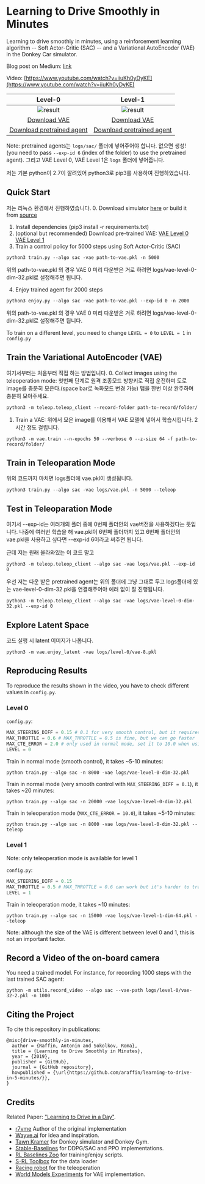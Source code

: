# Learning to Drive Smoothly in Minutes

Learning to drive smoothly in minutes, using a reinforcement learning algorithm -- Soft Actor-Critic (SAC) -- and a Variational AutoEncoder (VAE) in the Donkey Car simulator.


Blog post on Medium: [link](https://medium.com/@araffin/learning-to-drive-smoothly-in-minutes-450a7cdb35f4)

Video: [https://www.youtube.com/watch?v=iiuKh0yDyKE](https://www.youtube.com/watch?v=iiuKh0yDyKE)


Level-0          | Level-1
:-------------------------:|:-------------------------:
![result](content/smooth.gif)  | ![result](content/level1.gif)
[Download VAE](https://drive.google.com/open?id=1n7FosFA0hALhuESf1j1yg-hERCnfVc4b) |  [Download VAE](https://drive.google.com/open?id=1hfQNAvVp2QmbmTLklWt2MxtAjrlisr2B)
[Download pretrained agent](https://drive.google.com/open?id=10Hgd5BKfn1AmmVdLlNcDll6yXqVkujoq) | [Download pretrained agent](https://drive.google.com/open?id=104tlsIrtOTVxJ1ZLoTpBDzK4-DRTA5et)

Note: pretrained agents는 `logs/sac/` 폴더에 넣어주어야 합니다. 없으면 생성! (you need to pass `--exp-id 6` (index of the folder) to use the pretrained agent). 그리고 VAE Level 0, VAE Level 1은 `logs` 폴더에 넣어줍니다.

저는 기본 python이 2.7이 깔려있어 python3로 pip3를 사용하여 진행하였습니다.
## Quick Start
저는 리눅스 환경에서 진행하였습니다.
0. Download simulator [here](https://drive.google.com/open?id=1h2VfpGHlZetL5RAPZ79bhDRkvlfuB4Wb) or build it from [source](https://github.com/tawnkramer/sdsandbox/tree/donkey)
1. Install dependencies (pip3 install -r requirements.txt)
2. (optional but recommended) Download pre-trained VAE: [VAE Level 0](https://drive.google.com/open?id=1n7FosFA0hALhuESf1j1yg-hERCnfVc4b) [VAE Level 1](https://drive.google.com/open?id=1hfQNAvVp2QmbmTLklWt2MxtAjrlisr2B)
3. Train a control policy for 5000 steps using Soft Actor-Critic (SAC)

```
python3 train.py --algo sac -vae path-to-vae.pkl -n 5000
```
위의 path-to-vae.pkl 의 경우 VAE 0 미리 다운받은 거로 하려면 logs/vae-level-0-dim-32.pkl로 설정해주면 됩니다.

4. Enjoy trained agent for 2000 steps

```
python3 enjoy.py --algo sac -vae path-to-vae.pkl --exp-id 0 -n 2000
```
위의 path-to-vae.pkl 의 경우 VAE 0 미리 다운받은 거로 하려면 logs/vae-level-0-dim-32.pkl로 설정해주면 됩니다.

To train on a different level, you need to change `LEVEL = 0` to `LEVEL = 1` in `config.py`

## Train the Variational AutoEncoder (VAE)
여기서부터는 처음부터 직접 하는 방법입니다.
0. Collect images using the teleoperation mode:
첫번째 단계로 원격 조종모드 방향키로 직접 운전하며 도로 image를 충분히 모은다.(space bar로 녹화모드 변경 가능) 맵을 한번 이상 완주하며 충분히 모아주세요.
```
python3 -m teleop.teleop_client --record-folder path-to-record/folder/
```

1. Train a VAE:
위에서 모은 image를 이용해서 VAE 모델에 넣어서 학습시킵니다. 2시간 정도 걸립니다.
```
python3 -m vae.train --n-epochs 50 --verbose 0 --z-size 64 -f path-to-record/folder/
```

## Train in Teleoparation Mode
위의 코드까지 마치면 logs폴더에 vae.pkl이 생성됩니다.
```
python3 train.py --algo sac -vae logs/vae.pkl -n 5000 --teleop
```

## Test in Teleoparation Mode
여기서 --exp-id는 여러개의 폴더 중에 0번째 폴더안의 vae버전을 사용하겠다는 뜻입니다. 나중에 여러번 학습을 해 vae.pkl이 6번째 폴더까지 있고 6번째 폴더안의 vae.pkl을 사용하고 싶다면 --exp-id 6이라고 써주면 됩니다.

근데 저는 원래 올라와있는 이 코드 말고
```
python3 -m teleop.teleop_client --algo sac -vae logs/vae.pkl --exp-id 0
```
우선 저는 다운 받은 pretrained agent는 위의 폴더에 그냥 그대로 두고 logs폴더에 있는 vae-level-0-dim-32.pkl을 연결해주어야 에러 없이 잘 진행됩니다.
```
python3 -m teleop.teleop_client --algo sac -vae logs/vae-level-0-dim-32.pkl --exp-id 0
```

## Explore Latent Space
코드 실행 시 latent 이미지가 나옵니다.
```
python3 -m vae.enjoy_latent -vae logs/level-0/vae-8.pkl
```

## Reproducing Results

To reproduce the results shown in the video, you have to check different values in `config.py`.

### Level 0

`config.py`:

```python
MAX_STEERING_DIFF = 0.15 # 0.1 for very smooth control, but it requires more steps
MAX_THROTTLE = 0.6 # MAX_THROTTLE = 0.5 is fine, but we can go faster
MAX_CTE_ERROR = 2.0 # only used in normal mode, set it to 10.0 when using teleoperation mode
LEVEL = 0
```

Train in normal mode (smooth control), it takes ~5-10 minutes:
```
python train.py --algo sac -n 8000 -vae logs/vae-level-0-dim-32.pkl
```

Train in normal mode (very smooth control with `MAX_STEERING_DIFF = 0.1`), it takes ~20 minutes:
```
python train.py --algo sac -n 20000 -vae logs/vae-level-0-dim-32.pkl
```

Train in teleoperation mode (`MAX_CTE_ERROR = 10.0`), it takes ~5-10 minutes:
```
python train.py --algo sac -n 8000 -vae logs/vae-level-0-dim-32.pkl --teleop
```

### Level 1

Note: only teleoperation mode is available for level 1

`config.py`:

```python
MAX_STEERING_DIFF = 0.15
MAX_THROTTLE = 0.5 # MAX_THROTTLE = 0.6 can work but it's harder to train due to the sharpest turn
LEVEL = 1
```

Train in teleoperation mode, it takes ~10 minutes:
```
python train.py --algo sac -n 15000 -vae logs/vae-level-1-dim-64.pkl --teleop
```

Note: although the size of the VAE is different between level 0 and 1, this is not an important factor.

## Record a Video of the on-board camera

You need a trained model. For instance, for recording 1000 steps with the last trained SAC agent:
```
python -m utils.record_video --algo sac --vae-path logs/level-0/vae-32-2.pkl -n 1000
```

## Citing the Project

To cite this repository in publications:

```
@misc{drive-smoothly-in-minutes,
  author = {Raffin, Antonin and Sokolkov, Roma},
  title = {Learning to Drive Smoothly in Minutes},
  year = {2019},
  publisher = {GitHub},
  journal = {GitHub repository},
  howpublished = {\url{https://github.com/araffin/learning-to-drive-in-5-minutes/}},
}
```

## Credits

Related Paper: ["Learning to Drive in a Day"](https://arxiv.org/pdf/1807.00412.pdf).

- [r7vme](https://github.com/r7vme/learning-to-drive-in-a-day) Author of the original implementation
- [Wayve.ai](https://wayve.ai) for idea and inspiration.
- [Tawn Kramer](https://github.com/tawnkramer) for Donkey simulator and Donkey Gym.
- [Stable-Baselines](https://github.com/hill-a/stable-baselines) for DDPG/SAC and PPO implementations.
- [RL Baselines Zoo](https://github.com/araffin/rl-baselines-zoo) for training/enjoy scripts.
- [S-RL Toolbox](https://github.com/araffin/robotics-rl-srl) for the data loader
- [Racing robot](https://github.com/sergionr2/RacingRobot) for the teleoperation
- [World Models Experiments](https://github.com/hardmaru/WorldModelsExperiments) for VAE implementation.

